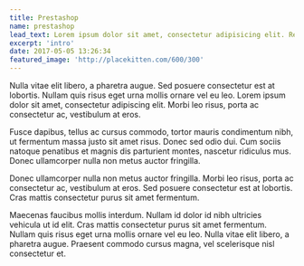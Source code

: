 ```yaml
---
title: Prestashop
name: prestashop
lead_text: Lorem ipsum dolor sit amet, consectetur adipisicing elit. Repudiandae dolorem, unde iusto voluptatibus molestiae voluptate esse provident ipsam at praesentium, modi nostrum laboriosam nisi! Illum, et laudantium libero beatae consequuntur.
excerpt: 'intro'
date: 2017-05-05 13:26:34
featured_image: 'http://placekitten.com/600/300'
---
```


Nulla vitae elit libero, a pharetra augue. Sed posuere consectetur est at lobortis. Nullam quis risus eget urna mollis ornare vel eu leo. Lorem ipsum dolor sit amet, consectetur adipiscing elit. Morbi leo risus, porta ac consectetur ac, vestibulum at eros.

Fusce dapibus, tellus ac cursus commodo, tortor mauris condimentum nibh, ut fermentum massa justo sit amet risus. Donec sed odio dui. Cum sociis natoque penatibus et magnis dis parturient montes, nascetur ridiculus mus. Donec ullamcorper nulla non metus auctor fringilla.

Donec ullamcorper nulla non metus auctor fringilla. Morbi leo risus, porta ac consectetur ac, vestibulum at eros. Sed posuere consectetur est at lobortis. Cras mattis consectetur purus sit amet fermentum.

Maecenas faucibus mollis interdum. Nullam id dolor id nibh ultricies vehicula ut id elit. Cras mattis consectetur purus sit amet fermentum. Nullam quis risus eget urna mollis ornare vel eu leo. Nulla vitae elit libero, a pharetra augue. Praesent commodo cursus magna, vel scelerisque nisl consectetur et.